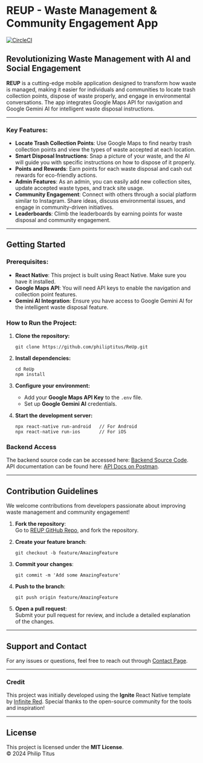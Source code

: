 # REUP - Waste Management & Community Engagement App

[![CircleCI](https://circleci.com/gh/infinitered/ignite.svg?style=svg)](https://circleci.com/gh/infinitered/ignite)

## Revolutionizing Waste Management with AI and Social Engagement

**REUP** is a cutting-edge mobile application designed to transform how waste is managed, making it easier for individuals and communities to locate trash collection points, dispose of waste properly, and engage in environmental conversations. The app integrates Google Maps API for navigation and Google Gemini AI for intelligent waste disposal instructions.

---

### Key Features:

- **Locate Trash Collection Points**: Use Google Maps to find nearby trash collection points and view the types of waste accepted at each location.
- **Smart Disposal Instructions**: Snap a picture of your waste, and the AI will guide you with specific instructions on how to dispose of it properly.
- **Points and Rewards**: Earn points for each waste disposal and cash out rewards for eco-friendly actions.
- **Admin Features**: As an admin, you can easily add new collection sites, update accepted waste types, and track site usage.
- **Community Engagement**: Connect with others through a social platform similar to Instagram. Share ideas, discuss environmental issues, and engage in community-driven initiatives.
- **Leaderboards**: Climb the leaderboards by earning points for waste disposal and community engagement.

---

## Getting Started

### Prerequisites:

- **React Native**: This project is built using React Native. Make sure you have it installed.
- **Google Maps API**: You will need API keys to enable the navigation and collection point features.
- **Gemini AI Integration**: Ensure you have access to Google Gemini AI for the intelligent waste disposal feature.

### How to Run the Project:

1. **Clone the repository:**
   ```
   git clone https://github.com/philiptitus/ReUp.git
   ```

2. **Install dependencies:**
   ```
   cd ReUp
   npm install
   ```

3. **Configure your environment:**
   - Add your **Google Maps API Key** to the `.env` file.
   - Set up **Google Gemini AI** credentials.

4. **Start the development server:**
   ```
   npx react-native run-android   // For Android
   npx react-native run-ios       // For iOS
   ```

### Backend Access

The backend source code can be accessed here: [Backend Source Code](https://mrphilip.pythonanywhere.com/portfolio/reup).  
API documentation can be found here: [API Docs on Postman](https://www.postman.com/philiptitus/workspace/projects/collection/31401198-24092ff6-5b04-4aee-a231-819db5b48358?action=share&creator=31401198).

---

## Contribution Guidelines

We welcome contributions from developers passionate about improving waste management and community engagement!

1. **Fork the repository**:  
   Go to [REUP GitHub Repo](https://github.com/philiptitus/ReUp.git), and fork the repository.

2. **Create your feature branch**:  
   ```
   git checkout -b feature/AmazingFeature
   ```

3. **Commit your changes**:  
   ```
   git commit -m 'Add some AmazingFeature'
   ```

4. **Push to the branch**:  
   ```
   git push origin feature/AmazingFeature
   ```

5. **Open a pull request**:  
   Submit your pull request for review, and include a detailed explanation of the changes.

---

## Support and Contact

For any issues or questions, feel free to reach out through [Contact Page](https://mrphilip.pythonanywhere.com/contact/).

---

### Credit

This project was initially developed using the **Ignite** React Native template by [Infinite Red](https://infinite.red). Special thanks to the open-source community for the tools and inspiration!

---

## License

This project is licensed under the **MIT License**.  
© 2024 Philip Titus

